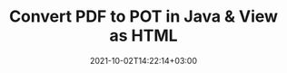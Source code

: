 ---
############################# Static ############################
layout: "autogen"
date: 2021-10-02T14:22:14+03:00
draft: false
path: "total/java/conversion/pdf-to-pot/"

############################# Head ############################
head_title: "Convert PDF to POT in Java - Sample Java Code"
head_description: "Java document conversion library to convert PDF to POT and 100+ other file formats in Java & J2SE applications. View the Converted POT document as HTML viewer."

############################# Header ############################
title: "Convert PDF to POT in Java & View as HTML"
description: "Programmatically convert PDF to POT in Java & J2SE platforms using flexible document manipulation options to customize the resultant document. Convert the complete document or some specific pages based on page numbers or selective page ranges using Java document conversion library."

############################# SubMenu ############################
submenu:
    enable: false

############################# Content ############################
content:
    enable: true
    block:
    - title_left: "PDF to POT Conversion in Java"
      content_left: |
          Perform PDF to POT file conversion in three simple steps using Java. View the converted document as HTML without any external software dependency.

          -   Create a new instance of **Converter** class and load the PDF file
          -   Set **ConvertOptions** for the POT document type
          -   Call **Convert** method of **Converter** class instance for conversion to POT
          -   Set options for HTML viewer
          -   Create **Viewer** object to view converted POT as HTML
          
      title_right: "Convert Remotely Located Documents"
      content_right: |
          You require `GroupDocs.Conversion` & `GroupDocs.Viewer` namespaces to convert between a wide range of popular document types such as PDF, Microsoft Word, Excel, PowerPoint, Project, Outlook, HTML, diagrams and image file formats. Explore other [Java APIs for Office documents](https://products.conholdate.com/total/java/) as offered by Conholdate.Total.
          
          Get the respective assembly files from the [downloads](https://downloads.conholdate.com/total/java) or fetch the whole package from [Maven](https://repository.conholdate.com/webapp/#/artifacts/browse/tree/General/repo) to add 'Conholdate.Total` directly in your workspace.
          
      code: |
          ```cs {linenos=false}
          // Convert PDF to POT using GroupDocs.Conversion API
          // Load the source PDF file to be converted
          Converter converter = new Converter("input.pdf");

          // Get the convert options ready for the target POT format
          ConvertOptions convertOptions = new FileType().fromExtension("pot").getConvertOptions();

          // Convert to POT format
          converter.convert("output.pot", convertOptions);

          // Create Viewer object to view the converted POT as HTML
          try (Viewer viewer = new Viewer("output.pot"))
          {
              // Set options for HTML viewer
              HtmlViewOptions viewOptions = HtmlViewOptions.forEmbeddedResources("output{0}.html");

              // View converted POT as HTML
              viewer.view(viewOptions);
          }
          ```
    - title_left: "Convert Password Protected PDF to POT"
      content_left: |
          Accurately load and convert documents that are protected with a password within your Java based applications. The file format conversion API also supports rendering remote documents from different sources including S3, Blob, FTP, Stream, URL or a local disk.

          -   Create new instance of **Converter** class and pass source document path
          -   Instantiate the proper **ConvertOptions** class e.g. (**PdfConvertOptions**, **WordProcessingConvertOptions**, **SpreadsheetConvertOptions** etc.)
          -   Call **convert** method of **Converter** class instance and pass filename for the converted document
        
      title_right: "Source Document Information Extraction"
      content_right: |
          The documents information extraction feature not only allows getting the basic information about the source document file but it also supports extracting some valuable file-format specific information such as project start and end dates of a Microsoft Project file, any printing restrictions on a PDF document, list of folders enclosed in an Outlook data file etc. 

          Convert popular document file formats on different operating systems such as Windows, Linux or macOS while using development environments such as NetBeans, IntelliJ IDEA and Eclipse.
          
      code: |
          ```cs {linenos=false}
          // Load and convert password protected documents
          WordProcessingLoadOptions loadOptions = new WordProcessingLoadOptions();
          loadOptions.setPassword("12345");

          // Create an instance of Converter class and pass source document path and the load options delegate as a constructor parameters
          Converter converter = new Converter("input.pdf", loadOptions);

          // Instantiate PdfConvertOptions class
          PdfConvertOptions options = new PdfConvertOptions();

          // Call convert method of Converter class instance and pass filename for the converted document and the instance of ConvertOptions from the previous step
          converter.convert("output.pot, options);
          ```
############################# About Formats ############################
about_formats:
    enable: false
############################# More Formats ############################
more_formats:
    enable: true
    auto: false
    other_out_formats: PDF DOCX DOT DOTX DOTM TXT RTF HTML MHTML XLS XLSX XLSM XLT XLTX XLTM DIF PPT PPTX PPS PPSX POT POTX POTM ODT OTT EMZ WMZ SVGZ TEX DCM WMF BMP PNG GIF JPEG TIFF
############################# Back to top ###############################
back_to_top:
  enable: true
---